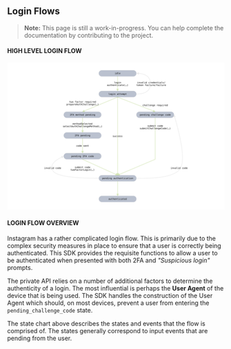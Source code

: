 ## Login Flows

> **Note:** This page is still a work-in-progress. You can help complete the documentation by contributing to the project.

#### HIGH LEVEL LOGIN FLOW

![Login flow](./assets/login_flows.svg)

#### LOGIN FLOW OVERVIEW

Instagram has a rather complicated login flow. This is primarily due to the complex security measures in place to ensure that a user is correctly being authenticated. This SDK provides the requisite functions to allow a user to be authenticated when presented with both 2FA and *"Suspicious login"* prompts.

The private API relies on a number of additional factors to determine the authenticity of a login. The most influential is perhaps the **User Agent** of the device that is being used. The SDK handles the construction of the User Agent which should, on most devices, prevent a user from entering the `pending_challenge_code` state.

The state chart above describes the states and events that the flow is comprised of. The states generally correspond to input events that are pending from the user.


